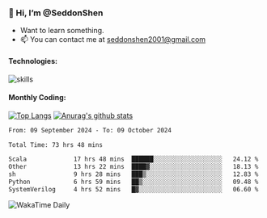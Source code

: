 ### 👋 Hi, I’m @SeddonShen
- Want to learn something.
- 📫 You can contact me at seddonshen2001@gmail.com

#### Technologies:

![skills](https://skillicons.dev/icons?i=scala,js,html,css,bootstrap,jquery,c,cpp,cloudflare,django,docker,flask,git,github,githubactions,linux,latex,mysql,nodejs,ps,php,pr,py,raspberrypi,redis,unreal,v,vscode,vue,bash)

#### Monthly Coding:
[![Top Langs](https://github-readme-stats.vercel.app/api/top-langs?username=seddonshen&show_icons=true&locale=en&layout=compact&hide=html&langs_count=8)](https://github.com/SeddonShen/)
[![Anurag's github stats](https://github-readme-stats.vercel.app/api?username=SeddonShen&count_private=true&show_icons=true)](https://github.com/anuraghazra/github-readme-stats)
<!--START_SECTION:waka-->

```txt
From: 09 September 2024 - To: 09 October 2024

Total Time: 73 hrs 48 mins

Scala             17 hrs 48 mins  ██████░░░░░░░░░░░░░░░░░░░   24.12 %
Other             13 hrs 22 mins  ████▓░░░░░░░░░░░░░░░░░░░░   18.13 %
sh                9 hrs 28 mins   ███▒░░░░░░░░░░░░░░░░░░░░░   12.83 %
Python            6 hrs 59 mins   ██▒░░░░░░░░░░░░░░░░░░░░░░   09.48 %
SystemVerilog     4 hrs 52 mins   █▓░░░░░░░░░░░░░░░░░░░░░░░   06.60 %
```

<!--END_SECTION:waka-->

![WakaTime Daily](https://wakatime.com/share/@seddon2001/61a7e342-5f12-4fea-bf92-1fac161e97d6.svg)
<!---
SeddonShen/SeddonShen is a ✨ special ✨ repository because its `README.md` (this file) appears on your GitHub profile.
You can click the Preview link to take a look at your changes.
--->
